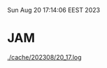 Sun Aug 20 17:14:06 EEST 2023
# JAM
<a href='./cache/202308/20_17.log'>./cache/202308/20_17.log</a>
